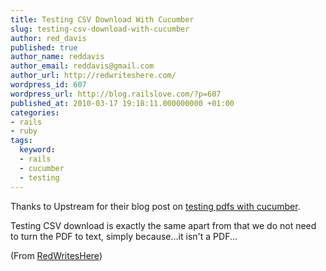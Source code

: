 ```yaml
---
title: Testing CSV Download With Cucumber
slug: testing-csv-download-with-cucumber
author: red_davis
published: true
author_name: reddavis
author_email: reddavis@gmail.com
author_url: http://redwriteshere.com/
wordpress_id: 607
wordpress_url: http://blog.railslove.com/?p=607
published_at: 2010-03-17 19:18:11.000000000 +01:00
categories:
- rails
- ruby
tags:
  keyword:
  - rails
  - cucumber
  - testing
---
```

Thanks to Upstream for their blog post on <a href="http://upstre.am/2009/02/14/testing-pdfs-with-cucumber-and-rails">testing pdfs with cucumber</a>.

Testing CSV download is exactly the same apart from that we do not need to turn the PDF to text, simply because...it isn't a PDF...

<script src="http://gist.github.com/335101.js"></script>

(From <a href="http://redwriteshere.com">RedWritesHere</a>)
